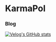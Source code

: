 

# KarmaPol 
### Blog
[![Velog's GitHub stats](https://velog-readme-stats.vercel.app/api?name=kkhkr98)](https://github.com/eungyeole/velog-readme-stats)
